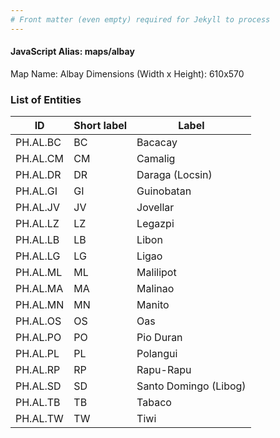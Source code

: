 ```yaml
---
# Front matter (even empty) required for Jekyll to process
---
```


#### JavaScript Alias: maps/albay

Map Name: Albay
Dimensions (Width x Height): 610x570





### List of Entities

ID | Short label | Label
---|---|---|
PH.AL.BC | BC | Bacacay
PH.AL.CM | CM | Camalig
PH.AL.DR | DR | Daraga (Locsin)
PH.AL.GI | GI | Guinobatan
PH.AL.JV | JV | Jovellar
PH.AL.LZ | LZ | Legazpi
PH.AL.LB | LB | Libon
PH.AL.LG | LG | Ligao
PH.AL.ML | ML | Malilipot
PH.AL.MA | MA | Malinao
PH.AL.MN | MN | Manito
PH.AL.OS | OS | Oas
PH.AL.PO | PO | Pio Duran
PH.AL.PL | PL | Polangui
PH.AL.RP | RP | Rapu-Rapu
PH.AL.SD | SD | Santo Domingo (Libog)
PH.AL.TB | TB | Tabaco
PH.AL.TW | TW | Tiwi